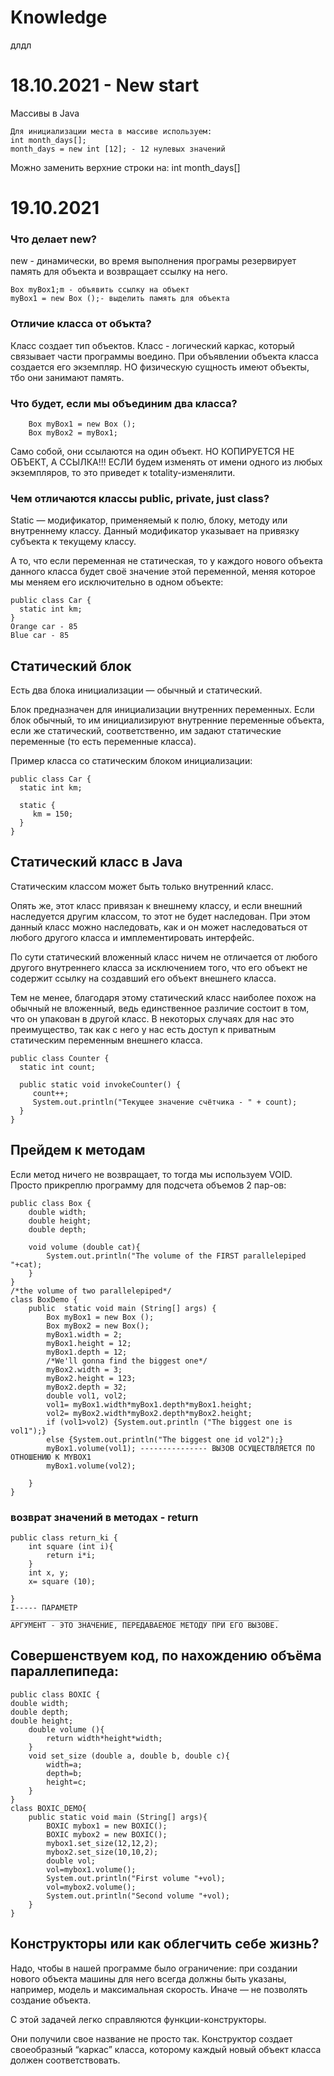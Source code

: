 # Knowledge
длдл
# 18.10.2021 - New start
Массивы в Java
```
Для инициализации места в массиве используем: 
int month_days[];
month_days = new int [12]; - 12 нулевых значений
```
Можно заменить верхние строки на: int month_days[]

# 19.10.2021
### Что делает new? 
new - динамически, во время выполнения програмы резервирует память для объекта и возвращает ссылку на него. 
```
Box myBox1;m - объявить ссылку на объект 
myBox1 = new Box ();- выделить память для объекта 
```
### Отличие класса от объкта?
Класс создает тип объектов. Класс - логический каркас, который связывает части программы воедино.
При объявлении объекта класса создается его экземпляр. НО физическую сущность имеют объекты, тбо они занимают память. 
### Что будет, если мы объединим два класса? 
        Box myBox1 = new Box ();
        Box myBox2 = myBox1;
Само собой, они ссылаются на один объект. НО КОПИРУЕТСЯ НЕ ОБЪЕКТ, А ССЫЛКА!!!
ЕСЛИ будем изменять от имени одного из любых экземпляров, то это приведет к totality-изменялити. 
### Чем отличаются классы public, private, just class? 

Static — модификатор, применяемый к полю, блоку, методу или внутреннему классу. Данный модификатор указывает на  привязку субъекта  к текущему классу.

А то, что если переменная не статическая, то у каждого нового объекта данного класса будет своё значение этой переменной, меняя которое мы меняем его исключительно в одном объекте:
```
public class Car {
  static int km;
}
Orange car - 85
Blue car - 85

```
## Статический блок
Есть два блока инициализации — обычный и статический.

Блок предназначен для инициализации внутренних переменных. Если блок обычный, то им инициализируют внутренние переменные объекта, если же статический, соответственно, им задают статические переменные (то есть переменные класса).

Пример класса со статическим блоком инициализации: 

```
public class Car {
  static int km;

  static {
     km = 150;
  }
}
```
## Статический класс в Java
Статическим классом может быть только внутренний класс.

Опять же, этот класс привязан к внешнему классу, и если внешний наследуется другим классом, то этот не будет наследован. При этом данный класс можно наследовать, как и он может наследоваться от любого другого класса и имплементировать интерфейс.

По сути статический вложенный класс ничем не отличается от любого другого внутреннего класса за исключением того, что его объект не содержит ссылку на создавший его объект внешнего класса. 

Тем не менее, благодаря этому статический класс наиболее похож на обычный не вложенный, ведь единственное различие состоит в том, что он упакован в другой класс. В некоторых случаях для нас это преимущество, так как с него у нас есть доступ к приватным статическим переменным внешнего класса.
```
public class Counter {
  static int count;

  public static void invokeCounter() {
     count++;
     System.out.println("Текущее значение счётчика - " + count);
  }
}
```
## Прейдем к методам 
Если метод ничего не возвращает, то тогда мы используем VOID. 
Просто прикреплю программу для подсчета объемов 2 пар-ов: 
```
public class Box {
    double width;
    double height;
    double depth;

    void volume (double cat){
        System.out.println("The volume of the FIRST parallelepiped "+cat);
    }
}
/*the volume of two parallelepiped*/
class BoxDemo {
    public  static void main (String[] args) {
        Box myBox1 = new Box ();
        Box myBox2 = new Box();
        myBox1.width = 2;
        myBox1.height = 12;
        myBox1.depth = 12;
        /*We'll gonna find the biggest one*/
        myBox2.width = 3;
        myBox2.height = 123;
        myBox2.depth = 32;
        double vol1, vol2;
        vol1= myBox1.width*myBox1.depth*myBox1.height;
        vol2= myBox2.width*myBox2.depth*myBox2.height;
        if (vol1>vol2) {System.out.println ("The biggest one is vol1");}
        else {System.out.println("The biggest one id vol2");}
        myBox1.volume(vol1); --------------- ВЫЗОВ ОСУЩЕСТВЛЯЕТСЯ ПО ОТНОШЕНИЮ К MYBOX1
        myBox1.volume(vol2);

    }
}
``` 
### возврат значений в методах - return
```
public class return_ki {
    int square (int i){
        return i*i; 
    }
    int x, y; 
    x= square (10);
    
}
I----- ПАРАМЕТР 
____________________________________________________________
АРГУМЕНТ - ЭТО ЗНАЧЕНИЕ, ПЕРЕДАВАЕМОЕ МЕТОДУ ПРИ ЕГО ВЫЗОВЕ.  
```
## Совершенствуем код, по нахождению объёма параллепипеда:
``` 
public class BOXIC {
double width;
double depth;
double height;
    double volume (){
        return width*height*width;
    }
    void set_size (double a, double b, double c){
        width=a;
        depth=b;
        height=c;
    }
}
class BOXIC_DEMO{
    public static void main (String[] args){
        BOXIC mybox1 = new BOXIC();
        BOXIC mybox2 = new BOXIC();
        mybox1.set_size(12,12,2);
        mybox2.set_size(10,10,2);
        double vol;
        vol=mybox1.volume();
        System.out.println("First volume "+vol);
        vol=mybox2.volume();
        System.out.println("Second volume "+vol);
    }
}
```
## Конструкторы или как облегчить себе жизнь? 

Надо, чтобы в нашей программе было ограничение: при создании нового объекта машины для него всегда должны быть указаны, например, модель и максимальная скорость. Иначе — не позволять создание объекта.

С этой задачей легко справляются функции-конструкторы.

Они получили свое название не просто так. Конструктор создает своеобразный “каркас” класса, которому каждый новый объект класса должен соответствовать. 






